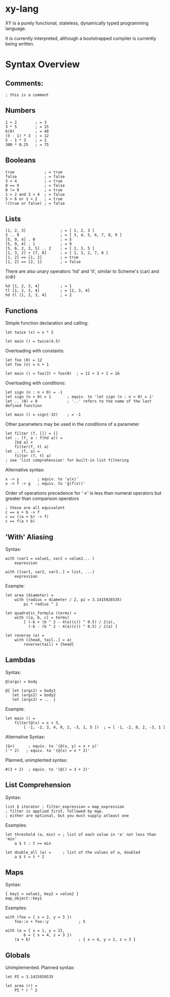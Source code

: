 xy-lang
===============================

XY is a purely functional, stateless, dynamically typed programming language.

It is currently interpreted, although a bootstrapped compiler is currently being written.

Syntax Overview
===============================


Comments:
-------------------------------
    ; this is a comment

Numbers
-------------------------------
    1 + 2        ; = 3
    3 * 5        ; = 15
    6(8)         ; = 48
    (5 - 1) * 3  ; = 12
    5 - 1 * 3    ; = 2
    300 * 0.25   ; = 75

Booleans
-------------------------------
    true             ; = true
    false            ; = false
    3 < 4            ; = true
    8 == 9           ; = false
    8 != 9           ; = true
    1 > 2 and 3 < 4  ; = false
    5 > 6 or 1 < 2   ; = true
    !(true or false) ; = false

Lists
-------------------------------
    [1, 2, 3]               ; = [ 1, 2, 3 ]
    3 .. 9                  ; = [ 3, 4, 5, 6, 7, 8, 9 ]
    [5, 9, 4] . 0           ; = 5
    [5, 9, 4] . 1           ; = 9
    [5, 6, 2, 3, 5] .. 2    ; = [ 2, 3, 5 ]
    [1, 3, 2] + [7, 8]      ; = [ 1, 3, 2, 7, 8 ]
    [1, 2] == [1, 2]        ; = true
    [1, 2] == [2, 1]        ; = false
	
There are also unary operators 'hd' and 'tl', similar to Scheme's (car) and (cdr)

	hd [1, 2, 3, 4]         ; = 1
	tl [1, 2, 3, 4]         ; = [2, 3, 4]
	hd tl [1, 2, 3, 4]      ; = 2
	
Functions
-------------------------------

Simple function declaration and calling:

    let twice (x) = x * 2

    let main () = twice(4.5)

Overloading with constants:

    let foo (0) = 12
    let foo (n) = n + 1

    let main () = foo(3) + foo(0)  ; = 12 + 3 + 1 = 16

Overloading with conditions:

    let sign (n : n < 0) = -1
    let sign (n > 0) = 1       ; equiv. to 'let sign (n : n > 0) = 1'
    let .. (0) = 0             ; '..' refers to the name of the last defined function

    let main () = sign(-32)    ; = -1

Other parameters may be used in the conditions of a parameter

    let filter (f, []) = []
    let .. (f, a : f(hd a)) =
        [hd a] +
        filter(f, tl a)
    let .. (f, a) =
        filter (f, tl a)
    ; see 'list comprehension' for built-in list filtering

Alternative syntax:

    x -> y        ; equiv. to 'y(x)'
    x -> f -> g   ; equiv. to 'g(f(x))'

Order of operations precedence for '->' is less than numeral operators but greater than comparison operators

    ; these are all equivalent
    c == a + b -> f
    c == ((a + b) -> f)
    c == f(a + b)

'With' Aliasing
-------------------------------

Syntax:

    with (var1 = value1, var2 = value2... )
        expression
	
	with ([var1, var2, var3..] = list, ...) 
		expression
	
Example:

    let area (diameter) =
        with (radius = diameter / 2, pi = 3.1415926535)
            pi * radius ^ 2
	
	let quadratic_formula (terms) =
		with ([a, b, c] = terms)
			[ (-b + (b ^ 2 - 4(a)(c)) ^ 0.5) / 2(a),
			  (-b - (b ^ 2 - 4(a)(c)) ^ 0.5) / 2(a) ]
	
	let reverse (a) =
		with ([head, tail..] = a)
			reverse(tail) + [head]
Lambdas
-------------------------------

Syntax:

    @(args) = body

    @{ let (args1) = body1
       let (args2) = body2
       let (args3) = ... }

Example:

    let main () =
        filter(@(x) = x < 3,
            [ -1, -2, 3, 4, 0, 2, -3, 1, 5 ])  ; = [ -1, -2, 0, 2, -3, 1 ]

Alternative Syntax:

    (&+)      ; equiv. to '(@(x, y) = x + y)'
    (`* 2)   ; equiv. to '(@(x) = x * 2)'

Planned, unimplented syntax:

    #(3 + 2)  ; equiv. to '(@() = 3 + 2)'

List Comprehension
-------------------------------

Syntax:

    list $ iterator : filter_expression = map_expression
    ; filter is applied first, followed by map.
    ; either are optional, but you must supply atleast one

Examples:

    let threshold (a, min) = ; list of each value in 'a' not less than 'min'
        a $ t : t >= min

    let double_all (a) =     ; list of the values of a, doubled
        a $ t = t * 2

Maps
-------------------------------

Syntax:

    { key1 = value1, key2 = value2 }
    map_object::key1

Examples:

    with (foo = { x = 2, y = 3 })
        foo::x + foo::y             ; 5
	
	with (a = { x = 1, y = 2},
			b = { x = 4, z = 3 })
		(a + b)                     ; { x = 4, y = 2, z = 3 }


Globals
-------------------------------

Unimplemented.  Planned syntax:

    let PI = 3.1415926535

    let area (r) =
        PI * r ^ 2